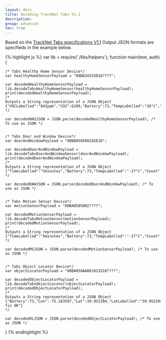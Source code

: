 ```yaml
---
layout: docs
title: Decoding TrackNet Tabs V1.1
description:
group: advanced
toc: true
---
```


Based on the [TrackNet Tabs specifications V1.1](/assets/pdf/Tabs.Sensors.Application.Payload.Specification.V1.1.pdf)
Output JSON formats are specifieds in the example below.

{% highlight js %}
var lib = require('./libs/helpers');
function main(text, auth){

    /* Tabs Healthy Home Sensor Device*/
    var healthyHomeSensorPayload = "00BA34333818????";

    var decodedHealthyHomeSensorPayload = lib.decodeTabsHealthyHomeSensor(healthyHomeSensorPayload);
    print(decodedHealthyHomeSensorPayload);
    /*
    Outputs a String representation of a JSON Object
    {"VOCLabelled":"842ppb","CO2":6200,"Battery":73,"TempLabelled":"20°C","VOC":842,"RH":51,"RHLabelled":"51%","BatteryVoltageLabelled":"3.5V","Temp":20,"BatteryVoltage":3.5,"CO2Labelled":"6200ppm","BatteryLabelled":"73%","Status":0}
    */

    var decodedHHSJSON = JSON.parse(decodedHealthyHomeSensorPayload); /* To use as JSON */


    /* Tabs Door and Window Device*/
    var doorAndWindowPayload = "00BA050500242E10";

    var decodedDoorAndWindowPayload = lib.decodeTabsDoorAndWindowSensor(doorAndWindowPayload);
    print(decodedDoorAndWindowPayload);
    /*
    Outputs a String representation of a JSON Object
    {"TimeLabelled":"5minutes","Battery":73,"TempLabelled":"-27°C","Count":1060388,"BatteryVoltageLabelled":"3.5V","Temp":-27,"BatteryVoltage":3.5,"BatteryLabelled":"73%","Time":5,"Status":"closed"}
    */

    var decodedDAWJSON = JSON.parse(decodedDoorAndWindowPayload); /* To use as JSON */


    /* Tabs Motion Sensor Device*/
    var motionSensorPayload = "00BA0505002????";

    var decodedMotionSensorPayload = lib.decodeTabsMotionSensor(motionSensorPayload);
    print(decodedMotionSensorPayload);
    /*
    Outputs a String representation of a JSON Object
    {"TimeLabelled":"5minutes","Battery":73,"TempLabelled":"-27°C","Count":1060388,"BatteryVoltageLabelled":"3.5V","Temp":-27,"BatteryVoltage":3.5,"BatteryLabelled":"73%","Time":5,"Status":"free"}
    */

    var decodedMSJSON = JSON.parse(decodedMotionSensorPayload); /* To use as JSON */


    /* Tabs Object Locator Device*/
    var objectLocatorPayload = "00BA050AA061023318????";

    var decodedObjectLocatorPayload = lib.decodeTabsObjectLocator(objectLocatorPayload);
    print(decodedObjectLocatorPayload);
    /*
    Outputs a String representation of a JSON Object
    {"Battery":73,"Lon":-75.163597,"Lat":39.952394,"LatLabelled":"39.952394°","TempLabelled":"-27°C","Accuracy":128,"LonLabelled":"-75.163597°","BatteryVoltageLabelled":"3.5V","Temp":-27,"AccuracyLabelled":"128m","BatteryVoltage":3.5,"BatteryLabelled":"73%","Status":"GNSS fix OK"}
    */

    var decodedOLJSON = JSON.parse(decodedObjectLocatorPayload); /* To use as JSON */
}
{% endhighlight %}